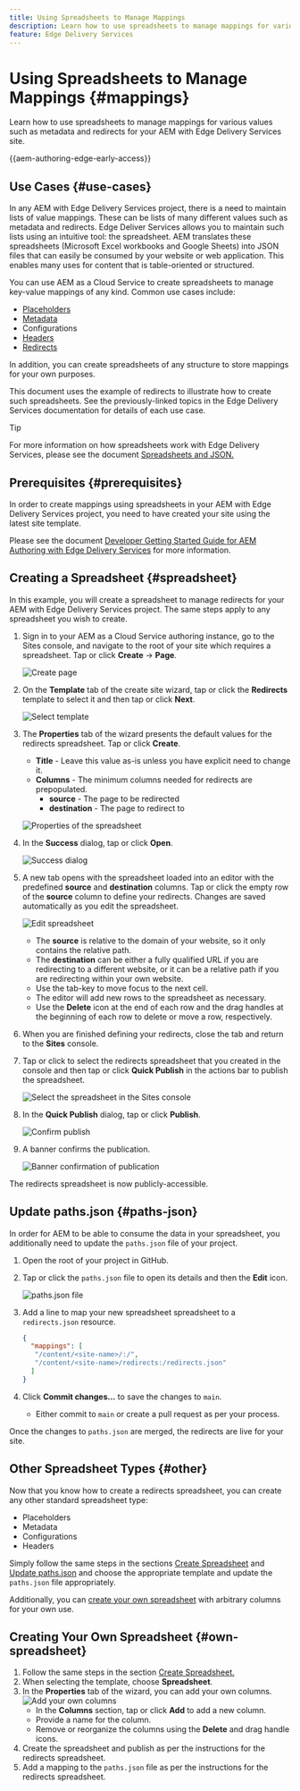 ```yaml
---
title: Using Spreadsheets to Manage Mappings
description: Learn how to use spreadsheets to manage mappings for various values such as metadata and redirects for your AEM with Edge Delivery Services site.
feature: Edge Delivery Services
---
```


# Using Spreadsheets to Manage Mappings {#mappings}

Learn how to use spreadsheets to manage mappings for various values such as metadata and redirects for your AEM with Edge Delivery Services site.

{{aem-authoring-edge-early-access}}

## Use Cases {#use-cases}

In any AEM with Edge Delivery Services project, there is a need to maintain lists of value mappings. These can be lists of many different values such as metadata and redirects. Edge Deliver Services allows you to maintain such lists using an intuitive tool: the spreadsheet. AEM translates these spreadsheets (Microsoft Excel workbooks and Google Sheets) into JSON files that can easily be consumed by your website or web application. This enables many uses for content that is table-oriented or structured.

You can use AEM as a Cloud Service to create spreadsheets to manage key-value mappings of any kind. Common use cases include:

* [Placeholders](/help/edge/docs/placeholders.md)
* [Metadata](/help/edge/docs/bulk-metadata.md)
* Configurations
* [Headers](/help/edge/docs/custom-headers.md)
* [Redirects](/help/edge/docs/redirects.md)

In addition, you can create spreadsheets of any structure to store mappings for your own purposes.

This document uses the example of redirects to illustrate how to create such spreadsheets. See the previously-linked topics in the Edge Delivery Services documentation for details of each use case.

>[!TIP]
>
>For more information on how spreadsheets work with Edge Delivery Services, please see the document [Spreadsheets and JSON.](/help/edge/developer/spreadsheets.md)

## Prerequisites {#prerequisites}

In order to create mappings using spreadsheets in your AEM with Edge Delivery Services project, you need to have created your site using the latest site template.

Please see the document [ Developer Getting Started Guide for AEM Authoring with Edge Delivery Services](/help/edge/edge-dev-getting-started.md) for more information.

## Creating a Spreadsheet {#spreadsheet}

In this example, you will create a spreadsheet to manage redirects for your AEM with Edge Delivery Services project. The same steps apply to any spreadsheet you wish to create.

1. Sign in to your AEM as a Cloud Service authoring instance, go to the Sites console, and navigate to the root of your site which requires a spreadsheet. Tap or click **Create** -> **Page**.

   ![Create page](assets/mappings/mappings-create-page.png)

1. On the **Template** tab of the create site wizard, tap or click the **Redirects** template to select it and then tap or click **Next**.

   ![Select template](assets/mappings/mappings-create-page-teamplate-redirects.png)

1. The **Properties** tab of the wizard presents the default values for the redirects spreadsheet. Tap or click **Create**.

   * **Title** - Leave this value as-is unless you have explicit need to change it.
   * **Columns** - The minimum columns needed for redirects are prepopulated.
     * **source** - The page to be redirected
     * **destination** - The page to redirect to

   ![Properties of the spreadsheet](assets/mappings/mappings-create-page-properties-redirects.png)

1. In the **Success** dialog, tap or click **Open**.

   ![Success dialog](assets/mappings/mappings-success.png)

1. A new tab opens with the spreadsheet loaded into an editor with the predefined **source** and **destination** columns. Tap or click the empty row of the **source** column to define your redirects. Changes are saved automatically as you edit the spreadsheet.

   ![Edit spreadsheet](assets/mappings/mappings-edit-redirects.png)

   * The **source** is relative to the domain of your website, so it only contains the relative path.
   * The **destination** can be either a fully qualified URL if you are redirecting to a different website, or it can be a relative path if you are redirecting within your own website.
   * Use the tab-key to move focus to the next cell.
   * The editor will add new rows to the spreadsheet as necessary.
   * Use the **Delete** icon at the end of each row and the drag handles at the beginning of each row to delete or move a row, respectively.

1. When you are finished defining your redirects, close the tab and return to the **Sites** console.

1. Tap or click to select the redirects spreadsheet that you created in the console and then tap or click **Quick Publish** in the actions bar to publish the spreadsheet.

   ![Select the spreadsheet in the Sites console](assets/mappings/mappings-select-publish.png)

1. In the **Quick Publish** dialog, tap or click **Publish**.

   ![Confirm publish](assets/mappings/mappings-quick-publish.png)

1. A banner confirms the publication.

   ![Banner confirmation of publication](assets/mappings/mappings-publish-banner.png)

The redirects spreadsheet is now publicly-accessible.

## Update paths.json {#paths-json}

In order for AEM to be able to consume the data in your spreadsheet, you additionally need to update the `paths.json` file of your project.

1. Open the root of your project in GitHub.

1. Tap or click the `paths.json` file to open its details and then the **Edit** icon.

   ![paths.json file](assets/mappings/mappings-paths-json.png)

1. Add a line to map your new spreadsheet spreadsheet to a `redirects.json` resource.

   ```json
   {
     "mappings": [
      "/content/<site-name>/:/",
      "/content/<site-name>/redirects:/redirects.json"
     ]
   }
   ```

1. Click **Commit changes...** to save the changes to `main`.

   * Either commit to `main` or create a pull request as per your process.

Once the changes to `paths.json` are merged, the redirects are live for your site.

## Other Spreadsheet Types {#other}

Now that you know how to create a redirects spreadsheet, you can create any other standard spreadsheet type:

* Placeholders
* Metadata
* Configurations
* Headers

Simply follow the same steps in the sections [Create Spreadsheet](#spreadsheet) and [Update paths.json](#paths-json) and choose the appropriate template and update the `paths.json` file appropriately.

Additionally, you can [create your own spreadsheet](#own-spreadsheet) with arbitrary columns for your own use.

## Creating Your Own Spreadsheet {#own-spreadsheet}

1. Follow the same steps in the section [Create Spreadsheet.](#spreadsheet)
1. When selecting the template, choose **Spreadsheet**.
1. In the **Properties** tab of the wizard, you can add your own columns.
   ![Add your own columns](assets/mappings/mappings-own-spreadsheet.png)
   * In the **Columns** section, tap or click **Add** to add a new column.
   * Provide a name for the column.
   * Remove or reorganize the columns using the **Delete** and drag handle icons.
1. Create the spreadsheet and publish as per the instructions for the redirects spreadsheet.
1. Add a mapping to the `paths.json` file as per the instructions for the redirects spreadsheet.
